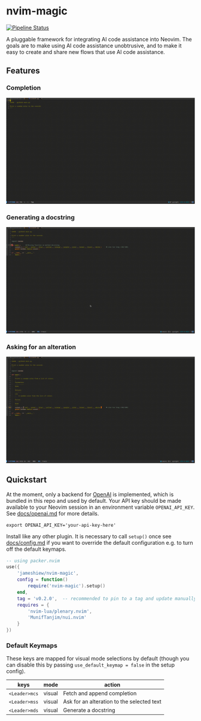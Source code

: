 # nvim-magic
[![Pipeline Status](https://gitlab.com/jameshiew/nvim-magic/badges/master/pipeline.svg)](https://gitlab.com/jameshiew/nvim-magic/-/pipelines)

A pluggable framework for integrating AI code assistance into Neovim. The goals are to make using AI code assistance unobtrusive, and to make it easy to create and share new flows that use AI code assistance.

## Features

### Completion

<img 
	alt='Example of Python script being generated from a docstring'
	src='docs/gifs/completion.gif'
	/>

### Generating a docstring

<img 
	alt='Example of Python function having a docstring generated'
	src='docs/gifs/docstring.gif'
	/>

### Asking for an alteration

<img 
	alt='Example of Python function being altered'
	src='docs/gifs/suggest.gif'
	/>

## Quickstart

At the moment, only a backend for [OpenAI](https://beta.openai.com/) is implemented, which is bundled in this repo and used by default. Your API key should be made available to your Neovim session in an environment variable `OPENAI_API_KEY`. See [docs/openai.md](docs/openai.md) for more details.

```shell
export OPENAI_API_KEY='your-api-key-here'
```

Install like any other plugin. It is necessary to call `setup()` once see [docs/config.md](docs/config.md) if you want to override the default configuration e.g. to turn off the default keymaps.

```lua
-- using packer.nvim
use({
	'jameshiew/nvim-magic',
	config = function()
		require('nvim-magic').setup()
	end,
	tag = 'v0.2.0',  -- recommended to pin to a tag and update manually as there may be breaking changes
	requires = {
		'nvim-lua/plenary.nvim',
		'MunifTanjim/nui.nvim'
	}
})
```

### Default Keymaps

These keys are mapped for visual mode selections by default (though you can disable this by passing `use_default_keymap = false` in the setup config).

| keys | mode | action|
|--|--|--|
|`<Leader>mcs`| visual | Fetch and append completion|
|`<Leader>mss`| visual | Ask for an alteration to the selected text|
|`<Leader>mds`| visual | Generate a docstring|

